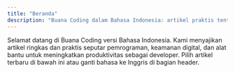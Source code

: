```yaml
---
title: "Beranda"
description: "Buana Coding dalam Bahasa Indonesia: artikel praktis tentang pemrograman, keamanan digital, dan produktivitas developer."
---
```


Selamat datang di Buana Coding versi Bahasa Indonesia. Kami menyajikan artikel ringkas dan praktis seputar pemrograman, keamanan digital, dan alat bantu untuk meningkatkan produktivitas sebagai developer. Pilih artikel terbaru di bawah ini atau ganti bahasa ke Inggris di bagian header.

